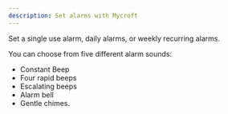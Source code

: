 ```yaml
---
description: Set alarms with Mycroft
---
```

Set a single use alarm, daily alarms, or weekly recurring alarms.

You can choose from five different alarm sounds:
* Constant Beep
* Four rapid beeps
* Escalating beeps
* Alarm bell
* Gentle chimes.

